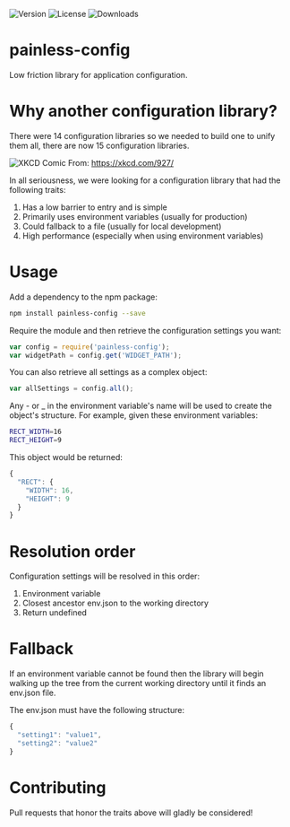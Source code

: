 ![Version](https://img.shields.io/npm/v/painless-config.svg)
![License](https://img.shields.io/github/license/Microsoft/painless-config.svg)
![Downloads](https://img.shields.io/npm/dt/painless-config.svg)

# painless-config
Low friction library for application configuration.

# Why another configuration library?
There were 14 configuration libraries so we needed to build one to unify them
all, there are now 15 configuration libraries.

![XKCD Comic](http://imgs.xkcd.com/comics/standards.png)
From: https://xkcd.com/927/

In all seriousness, we were looking for a configuration library that had the
following traits:

1. Has a low barrier to entry and is simple
1. Primarily uses environment variables (usually for production)
1. Could fallback to a file (usually for local development)
1. High performance (especially when using environment variables)

# Usage
Add a dependency to the npm package:
```bash
npm install painless-config --save
```

Require the module and then retrieve the configuration settings you want:
```javascript
var config = require('painless-config');
var widgetPath = config.get('WIDGET_PATH');
```

You can also retrieve all settings as a complex object:
```javascript
var allSettings = config.all();
```

Any - or _ in the environment variable's name will be used to create the
object's structure. For example, given these environment variables:
```bash
RECT_WIDTH=16
RECT_HEIGHT=9
```

This object would be returned:
```javascript
{
  "RECT": {
    "WIDTH": 16,
    "HEIGHT": 9
  }
}
```

# Resolution order
Configuration settings will be resolved in this order:

1. Environment variable
1. Closest ancestor env.json to the working directory
1. Return undefined

# Fallback
If an environment variable cannot be found then the library will begin walking
up the tree from the current working directory until it finds an env.json file.

The env.json must have the following structure:
```javascript
{
  "setting1": "value1",
  "setting2": "value2"
}
```

# Contributing
Pull requests that honor the traits above will gladly be considered!